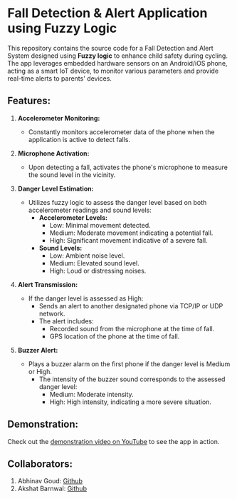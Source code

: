 # Fall Detection & Alert Application using Fuzzy Logic

This repository contains the source code for a Fall Detection and Alert System designed using **Fuzzy logic** to enhance child safety during cycling. The app leverages embedded hardware sensors on an Android/iOS phone, acting as a smart IoT device, to monitor various parameters and provide real-time alerts to parents' devices.

## Features:

1. **Accelerometer Monitoring:**
   - Constantly monitors accelerometer data of the phone when the application is active to detect falls.

2. **Microphone Activation:**
   - Upon detecting a fall, activates the phone's microphone to measure the sound level in the vicinity.

3. **Danger Level Estimation:**
   - Utilizes fuzzy logic to assess the danger level based on both accelerometer readings and sound levels:
     - **Accelerometer Levels:**
       - Low: Minimal movement detected.
       - Medium: Moderate movement indicating a potential fall.
       - High: Significant movement indicative of a severe fall.
     - **Sound Levels:**
       - Low: Ambient noise level.
       - Medium: Elevated sound level.
       - High: Loud or distressing noises.

4. **Alert Transmission:**
   - If the danger level is assessed as High:
     - Sends an alert to another designated phone via TCP/IP or UDP network.
     - The alert includes:
       - Recorded sound from the microphone at the time of fall.
       - GPS location of the phone at the time of fall.

5. **Buzzer Alert:**
   - Plays a buzzer alarm on the first phone if the danger level is Medium or High.
     - The intensity of the buzzer sound corresponds to the assessed danger level:
       - Medium: Moderate intensity.
       - High: High intensity, indicating a more severe situation.


## Demonstration:

Check out the [demonstration video on YouTube](https://www.youtube.com/watch?v=qEZNYEAVPpE) to see the app in action.

## Collaborators:

1. Abhinav Goud: [Github](https://github.com/Zerefdark69420)
2. Akshat Barnwal: [Github](https://github.com/brave-tarnished)
